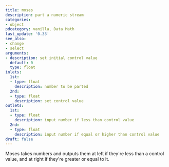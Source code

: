 ```yaml
---
title: moses
description: part a numeric stream
categories:
- object
pdcategory: vanilla, Data Math
last_update: '0.33'
see_also:
- change
- select
arguments:
- description: set initial control value 
  default: 0
  type: float
inlets:
  1st:
  - type: float
    description: number to be parted
  2nd:
  - type: float
    description: set control value
outlets:
  1st:
  - type: float
    description: input number if less than control value
  2nd:
  - type: float
    description: input number if equal or higher than control value
draft: false
---
```

Moses takes numbers and outputs them at left if they're less than a control value,  and at right if they're greater or equal to it.
